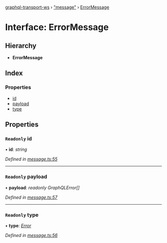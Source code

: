 [graphql-transport-ws](../README.md) › ["message"](../modules/_message_.md) › [ErrorMessage](_message_.errormessage.md)

# Interface: ErrorMessage

## Hierarchy

* **ErrorMessage**

## Index

### Properties

* [id](_message_.errormessage.md#readonly-id)
* [payload](_message_.errormessage.md#readonly-payload)
* [type](_message_.errormessage.md#readonly-type)

## Properties

### `Readonly` id

• **id**: *string*

*Defined in [message.ts:55](https://github.com/enisdenjo/graphql-transport-ws/blob/1c0bdce/src/message.ts#L55)*

___

### `Readonly` payload

• **payload**: *readonly GraphQLError[]*

*Defined in [message.ts:57](https://github.com/enisdenjo/graphql-transport-ws/blob/1c0bdce/src/message.ts#L57)*

___

### `Readonly` type

• **type**: *[Error](../enums/_message_.messagetype.md#error)*

*Defined in [message.ts:56](https://github.com/enisdenjo/graphql-transport-ws/blob/1c0bdce/src/message.ts#L56)*
